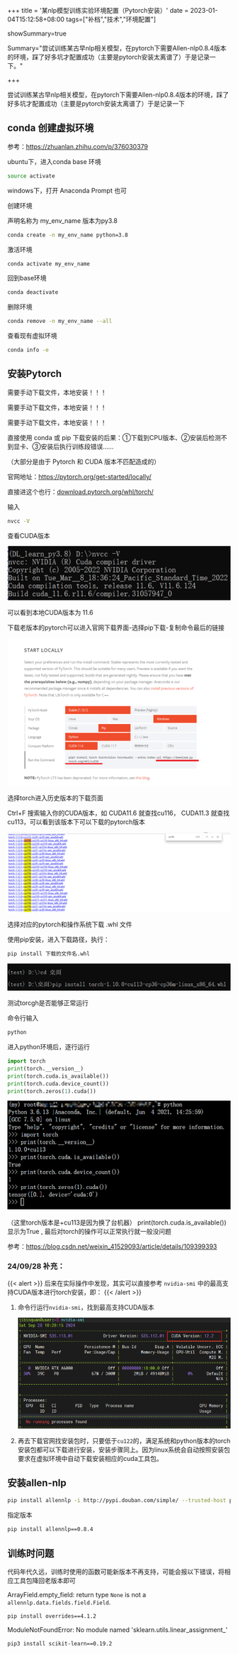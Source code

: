 +++
title = '某nlp模型训练实验环境配置（Pytorch安装）'
date = 2023-01-04T15:12:58+08:00
tags=["补档","技术","环境配置"]

showSummary=true

Summary="尝试训练某古早nlp相关模型，在pytorch下需要Allen-nlp0.8.4版本的环境，踩了好多坑才配置成功（主要是pytorch安装太离谱了）于是记录一下。"

+++

尝试训练某古早nlp相关模型，在pytorch下需要Allen-nlp0.8.4版本的环境，踩了好多坑才配置成功（主要是pytorch安装太离谱了）于是记录一下



## conda 创建虚拟环境

参考：https://zhuanlan.zhihu.com/p/376030379



ubuntu下，进入conda base 环境

```bash
source activate
```

windows下，打开 Anaconda Prompt 也可



创建环境 

声明名称为 my_env_name  版本为py3.8

```bash
conda create -n my_env_name python=3.8
```

激活环境

```bash
conda activate my_env_name
```





回到base环境

```bash
conda deactivate
```

删除环境

```bash
conda remove -n my_env_name --all
```

查看现有虚拟环境

```bash
conda info -e
```









##  安装Pytorch

需要手动下载文件，本地安装！！！

需要手动下载文件，本地安装！！！

需要手动下载文件，本地安装！！！



直接使用 conda 或 pip 下载安装的后果：①下载到CPU版本、②安装后检测不到显卡、③安装后执行训练段错误……

（大部分是由于 Pytorch 和 CUDA 版本不匹配造成的）



官网地址：https://pytorch.org/get-started/locally/

直接进这个也行：[download.pytorch.org/whl/torch/](https://download.pytorch.org/whl/torch/)



输入 

```bash
nvcc -V
```

查看CUDA版本

![在这里插入图片描述](pic/065a9bc0a89740c59e4b3f83bc01468d.png)

可以看到本地CUDA版本为 11.6

下载老版本的pytorch可以进入官网下载界面-选择pip下载-复制命令最后的链接

![在这里插入图片描述](pic/64d7fd49bbd0499d9df9b0fc64618957.png)

选择torch进入历史版本的下载页面

Ctrl+F 搜索输入你的CUDA版本，如 CUDA11.6 就查找cu116， CUDA11.3 就查找cu113，可以看到该版本下可以下载的pytorch版本

![在这里插入图片描述](pic/6a061b3aad044f2a97ba20d3204022b7.png)

选择对应的pytorch和操作系统下载 .whl 文件



使用pip安装，进入下载路径，执行：

```bash
pip install 下载的文件名.whl
```



![在这里插入图片描述](pic/157238c7b07f42c19a1447241a208671.png)





测试torcgh是否能够正常运行

命令行输入

```bash
python
```

进入python环境后，逐行运行

```python
import torch
print(torch.__version__)
print(torch.cuda.is_available())
print(torch.cuda.device_count())
print(torch.zeros(1).cuda())
```

![在这里插入图片描述](pic/411a220c9eed4f009ac9a6cced9326ff.png)


（这里torch版本是+cu113是因为换了台机器）
print(torch.cuda.is_available()) 显示为True , 最后对torch的操作可以正常执行就一般没问题

参考：https://blog.csdn.net/weixin_41529093/article/details/109399393



### 24/09/28 补充：

{{< alert >}}
后来在实际操作中发现，其实可以直接参考 `nvidia-smi` 中的最高支持CUDA版本进行torch安装，即：
{{< /alert >}}

1. 命令行运行`nvidia-smi`，找到最高支持CUDA版本

   ![image-20240928102143956](pic/image-20240928102143956.png)

2. 再去下载官网找安装包时，只要低于`cu122`的，满足系统和python版本的torch安装包都可以下载进行安装，安装步骤同上。因为linux系统会自动按照安装包要求在虚拟环境中自动下载安装相应的cuda工具包。

   

   





## 安装allen-nlp

```bash
pip install allennlp -i http://pypi.douban.com/simple/ --trusted-host pypi.douban.com
```

指定版本

```bash
pip install allennlp==0.8.4
```


## 训练时问题
代码年代久远，训练时使用的函数可能新版本不再支持，可能会报以下错误，将相应工具包降回老版本即可


ArrayField.empty_field: return type `None` is not a `allennlp.data.fields.field.Field`.

```bash
pip install overrides==4.1.2
```

ModuleNotFoundError: No module named 'sklearn.utils.linear_assignment_'

```bash
pip3 install scikit-learn==0.19.2
```

